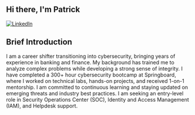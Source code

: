 ## Hi there, I'm Patrick
<a href="www.linkedin.com">[![LinkedIn](https://img.shields.io/badge/LinkedIn-Profile-blue?logo=linkedin&style=flat-square)](https://www.linkedin.com/in/pdct/)

## Brief Introduction

I am a career shifter transitioning into cybersecurity, bringing years of experience in banking and finance. My background has trained me to analyze complex problems while developing a strong sense of integrity. I have completed a 300+ hour cybersecurity bootcamp at Springboard, where I worked on technical labs, hands-on projects, and received 1-on-1 mentorship. I am committed to continuous learning and staying updated on emerging threats and industry best practices. I am seeking an entry-level role in Security Operations Center (SOC), Identity and Access Management (IAM), and Helpdesk support. 







